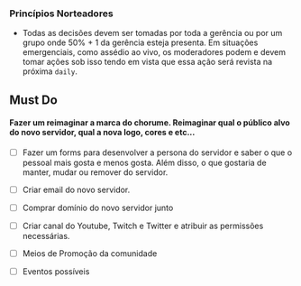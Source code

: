 ### Princípios Norteadores
- Todas as decisões devem ser tomadas por toda a gerência ou por um grupo onde 50% + 1 da gerência esteja presenta. Em situações emergenciais, como assédio ao vivo, os moderadores podem e devem tomar ações sob isso tendo em vista que essa ação será revista na próxima `daily`.

## Must Do
#### Fazer um reimaginar a marca do chorume. Reimaginar qual o público alvo do novo servidor, qual a nova logo, cores e etc...

- [ ] Fazer um forms para desenvolver a persona do servidor e saber o que o pessoal mais gosta e menos gosta. Além disso, o que gostaria de manter, mudar ou remover do servidor.
- [ ] Criar email do novo servidor.
- [ ] Comprar domínio do novo servidor junto 
- [ ] Criar canal do Youtube, Twitch e Twitter e atribuir as permissões necessárias.
- [ ] Meios de Promoção da comunidade
- [ ] Eventos possíveis

